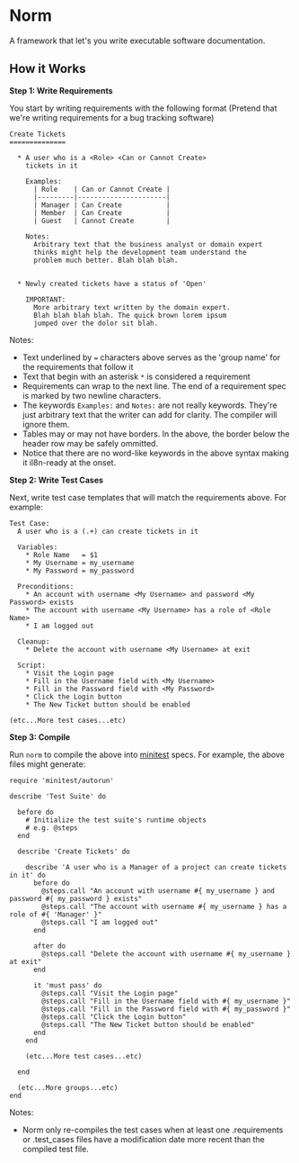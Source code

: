 Norm
====
A framework that let's you write executable software documentation.

How it Works
------------

**Step 1: Write Requirements**

You start by writing requirements with the following format (Pretend
that we're writing requirements for a bug tracking software)

```
Create Tickets
==============

  * A user who is a <Role> <Can or Cannot Create>
    tickets in it

    Examples:
      | Role    | Can or Cannot Create |
      |---------|----------------------|
      | Manager | Can Create           |
      | Member  | Can Create           |
      | Guest   | Cannot Create        |

    Notes:
      Arbitrary text that the business analyst or domain expert
      thinks might help the development team understand the
      problem much better. Blah blah blah.


  * Newly created tickets have a status of 'Open'

    IMPORTANT:
      More arbitrary text written by the domain expert.
      Blah blah blah blah. The quick brown lorem ipsum
      jumped over the dolor sit blah.
```

Notes:

 * Text underlined by `=` characters above serves as the 'group name'
   for the requirements that follow it
 * Text that begin with an asterisk `*` is considered a requirement
 * Requirements can wrap to the next line. The end of a requirement
   spec is marked by two newline characters.
 * The keywords `Examples:` and `Notes:` are not really keywords. They're
   just arbitrary text that the writer can add for clarity. The compiler
   will ignore them.
 * Tables may or may not have borders. In the above, the border below the
   header row may be safely ommitted.
 * Notice that there are no word-like keywords in the above syntax making
   it il8n-ready at the onset.

**Step 2: Write Test Cases**

Next, write test case templates that will match the requirements above. For
example:

```
Test Case:
  A user who is a (.+) can create tickets in it

  Variables:
    * Role Name   = $1
    * My Username = my_username
    * My Password = my_password

  Preconditions:
    * An account with username <My Username> and password <My Password> exists
    * The account with username <My Username> has a role of <Role Name>
    * I am logged out

  Cleanup:
    * Delete the account with username <My Username> at exit

  Script:
    * Visit the Login page
    * Fill in the Username field with <My Username>
    * Fill in the Password field with <My Password>
    * Click the Login button
    * The New Ticket button should be enabled

(etc...More test cases...etc)
```

**Step 3: Compile**

Run `norm` to compile the above into [minitest](https://github.com/seattlerb/minitest) specs.
For example, the above files might generate:

```
require 'minitest/autorun'

describe 'Test Suite' do

  before do
    # Initialize the test suite's runtime objects
    # e.g. @steps
  end

  describe 'Create Tickets' do

    describe 'A user who is a Manager of a project can create tickets in it' do
      before do
        @steps.call "An account with username #{ my_username } and password #{ my_password } exists"
        @steps.call "The account with username #{ my_username } has a role of #{ 'Manager' }"
        @steps.call "I am logged out"
      end

      after do
        @steps.call "Delete the account with username #{ my_username } at exit"
      end

      it 'must pass' do
        @steps.call "Visit the Login page"
        @steps.call "Fill in the Username field with #{ my_username }"
        @steps.call "Fill in the Password field with #{ my_password }"
        @steps.call "Click the Login button"
        @steps.call "The New Ticket button should be enabled"
      end
    end

    (etc...More test cases...etc)

  end

  (etc...More groups...etc)
end
```

Notes:

  * Norm only re-compiles the test cases when at least one
    .requirements or .test_cases files have a modification
    date more recent than the compiled test file.